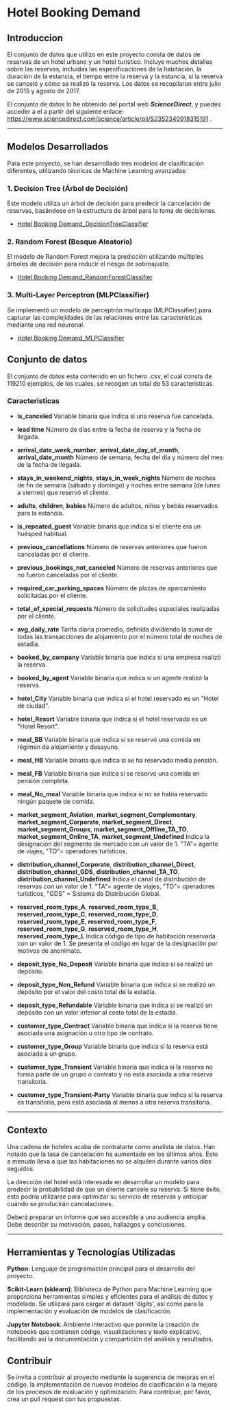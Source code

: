 # Hotel Booking Demand

## Introduccion

El conjunto de datos que utilizo en este proyecto consta de datos de reservas de un hotel urbano y un hotel turístico. Incluye muchos detalles sobre las reservas, incluidas las especificaciones de la habitación, la duración de la estancia, el tiempo entre la reserva y la estancia, si la reserva se canceló y cómo se realizó la reserva. Los datos se recopilaron entre julio de 2015 y agosto de 2017.

El conjunto de datos lo he obtenido del portal web ***ScienceDirect***, y puedes acceder a el a partir del siguiente enlace: https://www.sciencedirect.com/science/article/pii/S2352340918315191 .

---

## Modelos Desarrollados

Para este proyecto, se han desarrollado tres modelos de clasificación diferentes, utilizando técnicas de Machine Learning avanzadas:

### 1. Decision Tree (Árbol de Decisión)

Este modelo utiliza un árbol de decisión para predecir la cancelación de reservas, basándose en la estructura de árbol para la toma de decisiones.

- [Hotel Booking Demand_DecisionTreeClassifier](../../Sistemas-ML-CLASIFICACION/Decision_Tree__[Clasificación]/HotelBookingDemand_DecisionTreeClassifier)

### 2. Random Forest (Bosque Aleatorio)

El modelo de Random Forest mejora la predicción utilizando múltiples árboles de decisión para reducir el riesgo de sobreajuste.

- [Hotel Booking Demand_RandomForestClassifier](../../Sistemas-ML-CLASIFICACION/Random_Forest__[Clasificación]/HotelBookingDemand_RandomForestClassifier)

### 3. Multi-Layer Perceptron (MLPClassifier)

Se implementó un modelo de perceptrón multicapa (MLPClassifier) para capturar las complejidades de las relaciones entre las características mediante una red neuronal.

- [Hotel Booking Demand_MLPClassifier](/ruta/al/proyecto/MLPClassifier)


## Conjunto de datos



El conjunto de datos esta contenido en un fichero .csv, el cual consta de 119210 ejemplos, de los cuales, se recogen un total de 53 caracteristicas.

### Caracteristicas

* **is_canceled**	Variable binaria que indica si una reserva fue cancelada.

* **lead time**	Número de días entre la fecha de reserva y la fecha de llegada.

* **arrival_date_week_number**, **arrival_date_day_of_month**, **arrival_date_month**	Número de semana, fecha del día y número del mes de la fecha de llegada.

* **stays_in_weekend_nights**, **stays_in_week_nights**	Número de noches de fin de semana (sábado y domingo) y noches entre semana (de lunes a viernes) que reservó el cliente.

* **adults**, **children**, **babies**	Número de adultos, niños y bebés reservados para la estancia.

* **is_repeated_guest**	Variable binaria que indica si el cliente era un huésped habitual.

* **previous_cancellations**	Número de reservas anteriores que fueron canceladas por el cliente.

* **previous_bookings_not_canceled**	Número de reservas anteriores que no fueron canceladas por el cliente.

* **required_car_parking_spaces**	Número de plazas de aparcamiento solicitadas por el cliente.

* **total_of_special_requests**	Número de solicitudes especiales realizadas por el cliente.

* **avg_daily_rate**	Tarifa diaria promedio, definida dividiendo la suma de todas las transacciones de alojamiento por el número total de noches de estadía.

* **booked_by_company**	Variable binaria que indica si una empresa realizó la reserva.

* **booked_by_agent**	Variable binaria que indica si un agente realizó la reserva.

* **hotel_City**	Variable binaria que indica si el hotel reservado es un "Hotel de ciudad".

* **hotel_Resort**	Variable binaria que indica si el hotel reservado es un "Hotel Resort".

* **meal_BB**	Variable binaria que indica si se reservó una comida en régimen de alojamiento y desayuno.

* **meal_HB**	Variable binaria que indica si se ha reservado media pensión.

* **meal_FB**	Variable binaria que indica si se reservó una comida en pensión completa.

* **meal_No_meal**	Variable binaria que indica si no se había reservado ningún paquete de comida.

* **market_segment_Aviation**, **market_segment_Complementary**, **market_segment_Corporate**, **market_segment_Direct**, **market_segment_Groups**, **market_segment_Offline_TA_TO**, **market_segment_Online_TA**, **market_segment_Undefined**	Indica la designación del segmento de mercado con un valor de 1. "TA"= agente de viajes, "TO"= operadores turísticos.

* **distribution_channel_Corporate**, **distribution_channel_Direct**, **distribution_channel_GDS**, **distribution_channel_TA_TO**, **distribution_channel_Undefined**	Indica el canal de distribución de reservas con un valor de 1. "TA"= agente de viajes, "TO"= operadores turísticos, "GDS" = Sistema de Distribución Global.

* **reserved_room_type_A**, **reserved_room_type_B**, **reserved_room_type_C**, **reserved_room_type_D**, **reserved_room_type_E**, **reserved_room_type_F**, **reserved_room_type_G**, **reserved_room_type_H**, **reserved_room_type_L**  Indica código de tipo de habitación reservada con un valor de 1. Se presenta el código en lugar de la designación por motivos de anonimato.

* **deposit_type_No_Deposit**	Variable binaria que indica si se realizó un depósito.

* **deposit_type_Non_Refund**	Variable binaria que indica si se realizó un depósito por el valor del costo total de la estadía.

* **deposit_type_Refundable**	Variable binaria que indica si se realizó un depósito con un valor inferior al costo total de la estadía.

* **customer_type_Contract**	Variable binaria que indica si la reserva tiene asociada una asignación u otro tipo de contrato.

* **customer_type_Group**	Variable binaria que indica si la reserva está asociada a un grupo.

* **customer_type_Transient**	Variable binaria que indica si la reserva no forma parte de un grupo o contrato y no está asociada a otra reserva transitoria.

* **customer_type_Transient-Party**	Variable binaria que indica si la reserva es transitoria, pero está asociada al menos a otra reserva transitoria.


---

## Contexto

Una cadena de hoteles acaba de contratarte como analista de datos. Han notado que la tasa de cancelación ha aumentado en los últimos años. Esto a menudo lleva a que las habitaciones no se alquilen durante varios días seguidos.

La dirección del hotel está interesada en desarrollar un modelo para predecir la probabilidad de que un cliente cancele su reserva. Si tiene éxito, esto podría utilizarse para optimizar su servicio de reservas y anticipar cuándo se producirán cancelaciones.

Deberá preparar un informe que sea accesible a una audiencia amplia. Debe describir su motivación, pasos, hallazgos y conclusiones.

---

## Herramientas y Tecnologías Utilizadas

**Python**: Lenguaje de programación principal para el desarrollo del proyecto.

**Scikit-Learn (sklearn)**: Biblioteca de Python para Machine Learning que proporciona herramientas simples y eficientes para el análisis de datos y modelado. Se utilizará para cargar el dataset 'digits', así como para la implementación y evaluación de modelos de clasificación.

**Jupyter Notebook**: Ambiente interactivo que permite la creación de notebooks que contienen código, visualizaciones y texto explicativo, facilitando así la documentación y compartición del análisis y resultados.

## Contribuir

Se invita a contribuir al proyecto mediante la sugerencia de mejoras en el código, la implementación de nuevos modelos de clasificación o la mejora de los procesos de evaluación y optimización. Para contribuir, por favor, crea un pull request con tus propuestas.

